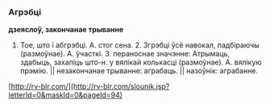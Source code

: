 ### Агрэбці
**дзеяслоў, закончанае трыванне**

1. Тое, што і абгрэбці. А. стог сена. 2. Згрэбці ўсё навокал, падбіраючы (размоўнае). А. ўчасткі. 3. пераноснае значэнне: Атрымаць, здабыць, захапіць што-н. у вялікай колькасці (размоўнае). А. вялікую прэмію. || незакончанае трыванне: аграбаць. || назоўнік: аграбанне.

<a rel="author">[http://rv-blr.com/](http://rv-blr.com/slounik.jsp?letterId=0&maskId=0&pageId=94)</a>
